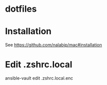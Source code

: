 dotfiles
========

# Installation
See https://github.com/nalabjp/mac#installation

# Edit .zshrc.local
ansible-vault edit .zshrc.local.enc
